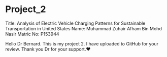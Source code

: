 # Project_2 
Title: Analysis of Electric Vehicle Charging Patterns for Sustainable Transportation in United States
Name: Muhammad Zuhair Afham Bin Mohd Nasir
Matric No: P153944

Hello Dr Bernard. This is my project 2. I have uploaded to GitHub for your review. Thank you Dr for your support.❤️
